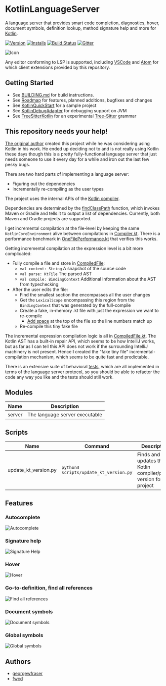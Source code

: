 # KotlinLanguageServer
A [language server](https://microsoft.github.io/language-server-protocol/) that provides smart code completion, diagnostics, hover, document symbols, definition lookup, method signature help and more for [Kotlin](https://kotlinlang.org).

[![Version](https://vsmarketplacebadge.apphb.com/version-short/fwcd.kotlin.svg)](https://marketplace.visualstudio.com/items?itemName=fwcd.kotlin)
[![Installs](https://vsmarketplacebadge.apphb.com/installs-short/fwcd.kotlin.svg)](https://marketplace.visualstudio.com/items?itemName=fwcd.kotlin)
[![Build Status](https://travis-ci.org/fwcd/KotlinLanguageServer.svg?branch=master)](https://travis-ci.org/fwcd/KotlinLanguageServer)
[![Gitter](https://badges.gitter.im/fwcd-projects/KotlinLanguageServer.png)](https://gitter.im/fwcd-projects/KotlinLanguageServer)

![Icon](Icon128.png)

Any editor conforming to LSP is supported, including [VSCode](https://code.visualstudio.com) and [Atom](https://atom.io) for which client extensions provided by this repository.

## Getting Started
* See [BUILDING.md](BUILDING.md) for build instructions.
* See [Roadmap](https://github.com/fwcd/KotlinLanguageServer/projects/1) for features, planned additions, bugfixes and changes
* See [KotlinQuickStart](https://github.com/fwcd/KotlinQuickStart) for a sample project
* See [KotlinDebugAdapter](https://github.com/fwcd/KotlinDebugAdapter) for debugging support on JVM
* See [TreeSitterKotlin](https://github.com/fwcd/KotlinLanguageGrammars) for an experimental [Tree-Sitter](https://tree-sitter.github.io/tree-sitter/) grammar

## This repository needs your help!
[The original author](https://github.com/georgewfraser) created this project while he was considering using Kotlin in his work. He ended up deciding not to and is not really using Kotlin these days though this is a pretty fully-functional language server that just needs someone to use it every day for a while and iron out the last few pesky bugs.

There are two hard parts of implementing a language server:
- Figuring out the dependencies
- Incrementally re-compiling as the user types

The project uses the internal APIs of the [Kotlin compiler](https://github.com/JetBrains/kotlin/tree/master/compiler).

Dependencies are determined by the [findClassPath](src/main/kotlin/org/javacs/kt/classpath/findClassPath.kt) function, which invokes Maven or Gradle and tells it to output a list of dependencies. Currently, both Maven and Gradle projects are supported.

I get incremental compilation at the file-level by keeping the same `KotlinCoreEnvironment` alive between compilations in [Compiler.kt](src/main/kotlin/org/javacs/kt/Compiler.kt). There is a performance benchmark in [OneFilePerformance.kt](src/test/kotlin/org/javacs/kt/OneFilePerformance.kt) that verifies this works.

Getting incremental compilation at the expression level is a bit more complicated:
- Fully compile a file and store in [CompiledFile](src/main/kotlin/org/javacs/kt/CompiledFile.kt):
    - `val content: String` A snapshot of the source code
    - `val parse: KtFile` The parsed AST
    - `val compile: BindingContext` Additional information about the AST from typechecking
- After the user edits the file:
    - Find the smallest section the encompasses all the user changes
    - Get the `LexicalScope` encompassing this region from the `BindingContext` that was generated by the full-compile
    - Create a fake, in-memory .kt file with just the expression we want to re-compile
        - [Add space](src/main/kotlin/org/javacs/kt/CompiledFile.kt#L81) at the top of the file so the line numbers match up
    - Re-compile this tiny fake file

The incremental expression compilation logic is all in [CompiledFile.kt](src/main/kotlin/org/javacs/kt/CompiledFile.kt). The Kotlin AST has a built-in repair API, which seems to be how IntelliJ works, but as far as I can tell this API does not work if the surrounding IntelliJ machinery is not present. Hence I created the "fake tiny file" incremental-compilation mechanism, which seems to be quite fast and predictable.

There is an extensive suite of behavioral [tests](src/test/kotlin/org/javacs/kt), which are all implemented in terms of the language server protocol, so you should be able to refactor the code any way you like and the tests should still work.

## Modules

| Name | Description |
| ---- | ----------- |
| server | The language server executable |

## Scripts

| Name | Command | Description |
| ---- | ------- | ----------- |
| update_kt_version.py | `python3 scripts/update_kt_version.py` | Finds and updates the Kotlin compiler/plugin version for this project |

## Features

### Autocomplete
![Autocomplete](images/Autocomplete.png)

### Signature help
![Signature Help](images/SignatureHelp.png)

### Hover
![Hover](images/Hover.png)

### Go-to-definition, find all references
![Find all references](images/FindAllReferences.png)

### Document symbols
![Document symbols](images/DocumentSymbols.png)

### Global symbols
![Global symbols](images/GlobalSymbols.png)

## Authors
* [georgewfraser](https://github.com/georgewfraser)
* [fwcd](https://github.com/fwcd)
